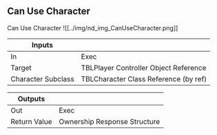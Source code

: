 ## Can Use Character
Can Use Character
![[../img/nd_img_CanUseCharacter.png]]

|Inputs||
|--|--|
| In | Exec |
| Target | TBLPlayer Controller Object Reference |
| Character Subclass | TBLCharacter Class Reference (by ref) |

|Outputs||
|--|--|
| Out | Exec |
| Return Value | Ownership Response Structure |
